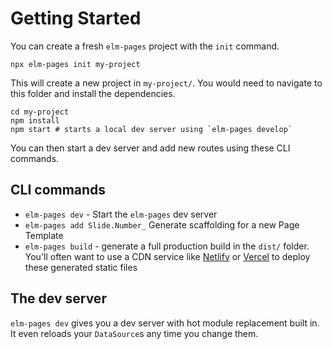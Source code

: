 # Getting Started

You can create a fresh `elm-pages` project with the `init` command.

```shell
npx elm-pages init my-project
```

This will create a new project in `my-project/`. You would need to navigate to this folder and install the dependencies.

```shell
cd my-project
npm install
npm start # starts a local dev server using `elm-pages develop`
```

You can then start a dev server and add new routes using these CLI commands.

## CLI commands

- `elm-pages dev` - Start the `elm-pages` dev server
- `elm-pages add Slide.Number_` Generate scaffolding for a new Page Template
- `elm-pages build` - generate a full production build in the `dist/` folder. You'll often want to use a CDN service like [Netlify](http://netlify.com/) or [Vercel](https://vercel.com/) to deploy these generated static files

## The dev server

`elm-pages dev` gives you a dev server with hot module replacement built in. It even reloads your `DataSource`s any time you change them.
